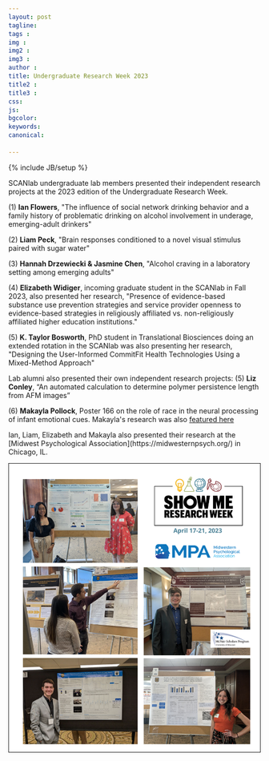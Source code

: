 ```yaml
---
layout: post
tagline: 
tags : 
img : 
img2 : 
img3 : 
author : 
title: Undergraduate Research Week 2023
title2 : 
title3 : 
css: 
js: 
bgcolor: 
keywords: 
canonical:

---
```

{% include JB/setup %}

<p class="lead"> SCANlab undergraduate lab members presented their independent research projects at the 2023 edition of the Undergraduate Research Week.  </p>

<!--readmore-->

(1) **Ian Flowers**, "The influence of social network drinking behavior and a family history of problematic drinking on alcohol involvement in underage, emerging-adult drinkers"

(2) **Liam Peck**, "Brain responses conditioned to a novel visual stimulus paired with sugar water"

(3) **Hannah Drzewiecki & Jasmine Chen**, "Alcohol craving in a laboratory setting among emerging adults"

(4) **Elizabeth Widiger**, incoming graduate student in the SCANlab in Fall 2023, also presented her research, "Presence of evidence-based substance use prevention strategies and service provider openness to evidence-based strategies in religiously affiliated vs. non-religiously affiliated higher education institutions."

(5) **K. Taylor Bosworth**, PhD student in Translational Biosciences doing an extended rotation in the SCANlab was also presenting her research, "Designing the User-Informed CommitFit Health Technologies Using a Mixed-Method Approach"

Lab alumni also presented their own independent research projects:
(5) **Liz Conley**, “An automated calculation to determine polymer persistence length from AFM images”  

(6) **Makayla Pollock**, Poster 166 on the role of race in the neural processing of infant emotional cues. Makayla's research was also [featured here](https://showme.missouri.edu/2023/nearly-500-mu-students-will-highlight-their-research-and-creative-activities-through-show-me-research-week/?utm_campaign=323998_Show%20Me%20Mizzou%20-%20Thursday%2C%20April%2013%2C%202023%20%28ALL%29&utm_medium=email&utm_source=The%20Curators%20of%20the%20University%20of%20Missouri&dm_i=7IQU,6XZY,3GWOSJ,Z3D6,1)

<p>Ian, Liam, Elizabeth and Makayla also presented their research at the [Midwest Psychological Association](https://midwesternpsych.org/) in Chicago, IL.</p>

![URW2023](/assets/images/news/urw2023.png)

 
